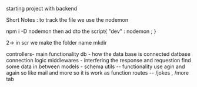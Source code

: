 starting project with backend 

Short Notes : 
to track the file we use the nodemon 

npm i -D nodemon 
 then ad dto the script{
    "dev" : nodemon ; 
 }

 2-> 
 in scr we make the folder name mkdir

 controllers- main functionality 
 db - how the data base is connected datbase connection logic
 middlewares - interfering the response and requestion find some data in between
 models - schema 
 utils -- functionality use agin and again so like mail and more so it is work as function 
 routes -- /jokes , /more tab 
